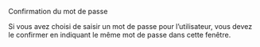






Confirmation du mot de passe




Si vous avez choisi de saisir un mot de passe pour l’utilisateur, vous devez le confirmer en indiquant le même mot de passe dans cette fenêtre.


